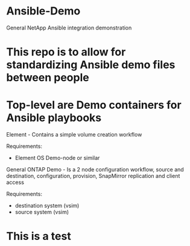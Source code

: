 # Ansible-Demo
 General NetApp Ansible integration demonstration

# This repo is to allow for standardizing Ansible demo files between people

# Top-level are Demo containers for Ansible playbooks
Element - Contains a simple volume creation workflow

Requirements:
- Element OS Demo-node or similar

General ONTAP Demo - Is a 2 node configuration workflow, source and destination, configuration, provision, SnapMirror replication and client access

Requirements:
- destination system (vsim)
- source system (vsim)

# This is a test 
